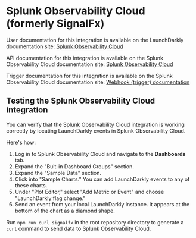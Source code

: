 # Splunk Observability Cloud (formerly SignalFx)

User documentation for this integration is available on the LaunchDarkly documentation site: [Splunk Observability Cloud](https://launchdarkly.com/docs/integrations/splunk-observability)

API documentation for this integration is available on the Splunk Observability Cloud documentation site: [Splunk Observability Cloud](https://dev.splunk.com/observability/reference/api/ingest_data/latest)

Trigger documentation for this integration is available on the Splunk Observability Cloud documentation site: [Webhook (trigger) documentation](https://docs.splunk.com/Observability/admin/notif-services/webhook.html#webhook)

## Testing the Splunk Observability Cloud integration

You can verify that the Splunk Observability Cloud integration is working correctly by locating LaunchDarkly events in Splunk Observability Cloud.

Here's how:

1. Log in to Splunk Observability Cloud and navigate to the **Dashboards** tab.
2. Expand the "Buit-in Dashboard Groups" section.
3. Expand the "Sample Data" section.
4. Click into "Sample Charts." You can add LaunchDarkly events to any of these charts.
5. Under "Plot Editor," select "Add Metric or Event" and choose "LaunchDarkly flag change."
6. Send an event from your local LaunchDarkly instance. It appears at the bottom of the chart as a diamond shape.

Run `npm run curl signalfx` in the root repository directory to generate a `curl` command to send data to Splunk Observability Cloud.
